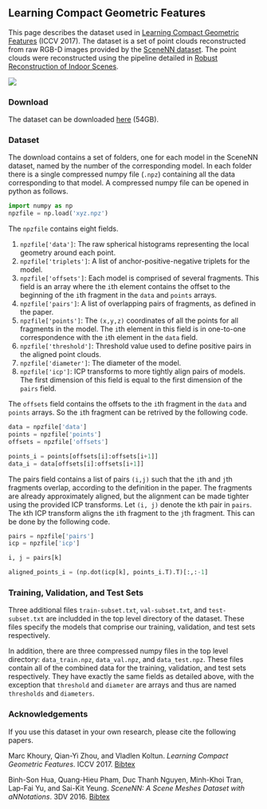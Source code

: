 ## Learning Compact Geometric Features

This page describes the dataset used in [Learning Compact Geometric Features](https://arxiv.org/abs/1709.05056) (ICCV 2017). The dataset is a set of point clouds reconstructed from raw RGB-D images provided by the [SceneNN dataset](http://people.sutd.edu.sg/~saikit/projects/sceneNN/). The point clouds were reconstructed using the pipeline detailed in [Robust Reconstruction of Indoor Scenes](http://redwood-data.org/indoor/). 

![](https://raw.githubusercontent.com/marckhoury/CGF/master/images/scenenn.png?token=ABJcGhJQLm8lLN8ppUMsZAC2NKWladaPks5Z9CtLwA%3D%3D)

### Download

The dataset can be downloaded [here](https://drive.google.com/file/d/0B-ePgl6HF260SmUzT29fOTdYZFk/view?usp=sharing) (54GB). 

### Dataset

The download contains a set of folders, one for each model in the SceneNN dataset, named by the number of the corresponding model. In each folder there is a single compressed numpy file (`.npz`) containing all the data corresponding to that model. A compressed numpy file can be opened in python as follows.

```python
import numpy as np
npzfile = np.load('xyz.npz')
```

The `npzfile` contains eight fields.
1. `npzfile['data']`: The raw spherical histograms representing the local geometry around each point.
2. `npzfile['triplets']`: A list of anchor-positive-negative triplets for the model.
3. `npzfile['offsets']`: Each model is comprised of several fragments. This field is an array where the `i`th element contains the offset to the beginning of the `i`th fragment in the `data` and `points` arrays.
4. `npzfile['pairs']`: A list of overlapping pairs of fragments, as defined in the paper.
5. `npzfile['points']`: The `(x,y,z)` coordinates of all the points for all fragments in the model. The `i`th element in this field is in one-to-one correspondence with the `i`th element in the `data` field.
6. `npzfile['threshold']`: Threshold value used to define positive pairs in the aligned point clouds.
7. `npzfile['diameter']`: The diameter of the model.
8. `npzfile['icp']`: ICP transforms to more tightly align pairs of models. The first dimension of this field is equal to the first dimension of the `pairs` field. 

The `offsets` field contains the offsets to the `i`th fragment in the `data` and `points` arrays. So the `i`th fragment can be retrived by the following code.

```python
data = npzfile['data']
points = npzfile['points']
offsets = npzfile['offsets']

points_i = points[offsets[i]:offsets[i+1]]
data_i = data[offsets[i]:offsets[i+1]]
```

The pairs field contains a list of pairs `(i,j)` such that the `i`th and `j`th fragments overlap, according to the definition in the paper. The fragments are already approximately aligned, but the alignment can be made tighter using the provided ICP transforms. Let `(i, j)` denote the `k`th pair in `pairs`. The `k`th ICP transform aligns the `i`th fragment to the `j`th fragment. This can be done by the following code.

```python
pairs = npzfile['pairs']
icp = npzfile['icp']

i, j = pairs[k]

aligned_points_i = (np.dot(icp[k], points_i.T).T)[:,:-1]
```

### Training, Validation, and Test Sets

Three additional files `train-subset.txt`, `val-subset.txt`, and `test-subset.txt` are includded in the top level directory of the dataset. These files specify the models that comprise our training, validation, and test sets respectively. 

In addition, there are three compressed numpy files in the top level directory: `data_train.npz`, `data_val.npz`, and `data_test.npz`. These files contain all of the combined data for the training, validation, and test sets respectively. They have exactly the same fields as detailed above, with the exception that `threshold` and `diameter` are arrays and thus are named `thresholds` and `diameters`.

### Acknowledgements

If you use this dataset in your own research, please cite the following papers.
 
Marc Khoury, Qian-Yi Zhou, and Vladlen Koltun. *Learning Compact Geometric Features*. ICCV 2017. [Bibtex](https://marckhoury.github.io/CGF/bibtex)

Binh-Son Hua, Quang-Hieu Pham, Duc Thanh Nguyen, Minh-Khoi Tran, Lap-Fai Yu, and Sai-Kit Yeung. *SceneNN: A Scene Meshes Dataset with aNNotations*. 3DV 2016. [Bibtex](https://marckhoury.github.io/CGF/bibtex)
